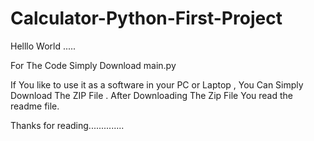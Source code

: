 # Calculator-Python-First-Project

Helllo World .....

For The Code Simply Download main.py

If You like to use it as a software in your PC or Laptop , You Can Simply Download The ZIP File . After Downloading The Zip File You read the readme file.

Thanks for reading..............
